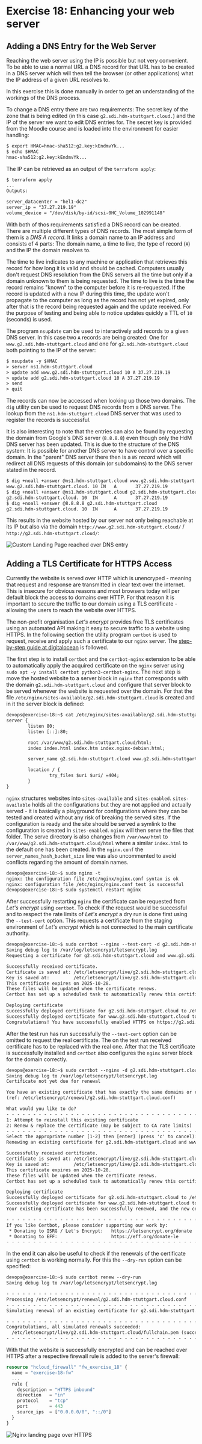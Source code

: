 # Exercise 18: Enhancing your web server

## Adding a DNS Entry for the Web Server

Reaching the web server using the IP is possible but not very convenient.
To be able to use a normal URL a DNS record for that URL has to be created in a DNS server which will then tell the browser (or other applications) what the IP address of a given URL resolves to.

In this exercise this is done manually in order to get an understanding of the workings of the DNS process.

To change a DNS entry there are two requirements: The secret key of the zone that is being edited (in this case `g2.sdi.hdm-stuttgart.cloud.`) and the IP of the server we want to edit DNS entries for.
The secret key is provided from the Moodle course and is loaded into the environment for easier handling:

```txt
$ export HMAC=hmac-sha512:g2.key:kEndmvYk...
$ echo $HMAC
hmac-sha512:g2.key:kEndmvYk...
```

The IP can be retrieved as an output of the `terraform apply`:

```txt
$ terraform apply
...
Outputs:

server_datacenter = "hel1-dc2"
server_ip = "37.27.219.19"
volume_device = "/dev/disk/by-id/scsi-0HC_Volume_102991148"
```

With both of thos requirements satisfied a DNS record can be created.
There are multiple different types of DNS records.
The most simple form of them is a *DNS A record*.
It links a domain name to an IP address and consists of 4 parts: The domain name, a time to live, the type of record (`A`) and the IP the domain resolves to.

The time to live indicates to any machine or application that retrieves this record for how long it is valid and should be cached.
Computers usually don't request DNS resolution from the DNS servers all the time but only if a domain unknown to them is being requested.
The time to live is the time the record remains "known" to the computer before it is re-requested.
If the record is updated with a new IP during this time, the update won't propagate to the computer as long as the record has not yet expired, only after that is the record being requested again and the update received.
For the purpose of testing and being able to notice updates quickly a TTL of `10` (seconds) is used.

The program `nsupdate` can be used to interactively add records to a given DNS server.
In this case two `A` records are being created: One for `www.g2.sdi.hdm-stuttgart.cloud` and one for `g2.sdi.hdm-stuttgart.cloud` both pointing to the IP of the server:

```txt
$ nsupdate -y $HMAC
> server ns1.hdm-stuttgart.cloud
> update add www.g2.sdi.hdm-stuttgart.cloud 10 A 37.27.219.19
> update add g2.sdi.hdm-stuttgart.cloud 10 A 37.27.219.19
> send
> quit
```

The records can now be accessed when looking up those two domains.
The `dig` utility cen be used to request DNS records from a DNS server.
The lookup from the `ns1.hdm-stuttgart.cloud` DNS server that was used to register the records is successful.

It is also interesting to note that the entries can also be found by requesting the domain from Google's DNS server (`8.8.8.8`) even though only the HdM DNS server has been updated.
This is due to the structure of the DNS system: It is possible for another DNS server to have control over a specific domain.
In the "parent" DNS server there then is a *`NS` record* which will redirect all DNS requests of this domain (or subdomains) to the DNS server stated in the record.

```txt
$ dig +noall +answer @ns1.hdm-stuttgart.cloud www.g2.sdi.hdm-stuttgart.cloud
www.g2.sdi.hdm-stuttgart.cloud. 10 IN   A       37.27.219.19
$ dig +noall +answer @ns1.hdm-stuttgart.cloud g2.sdi.hdm-stuttgart.cloud
g2.sdi.hdm-stuttgart.cloud. 10  IN      A       37.27.219.19
$ dig +noall +answer @8.8.8.8 g2.sdi.hdm-stuttgart.cloud
g2.sdi.hdm-stuttgart.cloud. 10  IN      A       37.27.219.19
```

This results in the website hosted by our server not only being reachable at its IP but also via the domain `http://www.g2.sdi.hdm-stuttgart.cloud/` / `http://g2.sdi.hdm-stuttgart.cloud/`:

![Custom Landing Page reached over DNS entry](./images/dns_nginx.png)

## Adding a TLS Certificate for HTTPS Access

Currently the website is served over HTTP which is unencryped - meaning that request and response are transmitted in clear text over the internet.
This is insecure for obvious reasons and most browsers today will per default block the access to domains over HTTP.
For that reason it is important to secure the traffic to our domain using a TLS certificate - allowing the users to reach the website over HTTPS.

The non-profit organisation *Let's encrypt* provides free TLS certificates using an automated API making it easy to secure traffic to a website using HTTPS.
In the following section the utility program `certbot` is used to request, receive and apply such a certificate to our `nginx` server.
The [step-by-step guide at digitalocean](https://www.digitalocean.com/community/tutorials/how-to-secure-nginx-with-let-s-encrypt-on-debian-11) is followed.

The first step is to install `certbot` and the `certbot-nginx` extension to be able to automatically apply the acquired certificate on the `nginx` server using `sudo apt -y install certbot python3-certbot-nginx`.
The next step is move the hosted website to a server block in `nginx` that corresponds with the domain `g2.sdi.hdm-stuttgart.cloud` and configure that server block to be served whenever the website is requested over the domain.
For that the file `/etc/nginx/sites-available/g2.sdi.hdm-stuttgart.cloud` is created and in it the server block is defined:

```txt
devops@exercise-18:~$ cat /etc/nginx/sites-available/g2.sdi.hdm-stuttgart.cloud
server {
        listen 80;
        listen [::]:80;

        root /var/www/g2.sdi.hdm-stuttgart.cloud/html;
        index index.html index.htm index.nginx-debian.html;

        server_name g2.sdi.hdm-stuttgart.cloud www.g2.sdi.hdm-stuttgart.cloud;

        location / {
                try_files $uri $uri/ =404;
        }
}
```

`nginx` structures websites into `sites-available` and `sites-enabled`.
`sites-available` holds all the configurations but they are not applied and actually served - it is basically a playground for configurations where they can be tested and created without any risk of breaking the served sites.
If the configuration is ready and the site should be served a symlink to the configuration is created in `sites-enabled`.
`nginx` will then serve the files that folder.
The serve directory is also changes from `/var/www/html` to `/var/www/g2.sdi.hdm-stuttgart.cloud/html` where a similar `index.html` to the default one has been created.
In the `nginx.conf` the `server_names_hash_bucket_size` line was also uncommented to avoid conflicts regarding the amount of domain names.

```txt
devops@exercise-18:~$ sudo nginx -t
nginx: the configuration file /etc/nginx/nginx.conf syntax is ok
nginx: configuration file /etc/nginx/nginx.conf test is successful
devops@exercise-18:~$ sudo systemctl restart nginx
```

After successfully restarting `nginx` the certificate can be requested from *Let's encrypt* using `certbot`.
To check if the request would be successful and to respect the rate limits of *Let's encrypt* a dry run is done first using the `--test-cert` option.
This requests a certificate from the staging environment of *Let's encrypt* which is not connected to the main certificate authority.

```txt
devops@exercise-18:~$ sudo certbot --nginx --test-cert -d g2.sdi.hdm-stuttgart.cloud -d www.g2.sdi.hdm-stuttgart.cloud
Saving debug log to /var/log/letsencrypt/letsencrypt.log
Requesting a certificate for g2.sdi.hdm-stuttgart.cloud and www.g2.sdi.hdm-stuttgart.cloud

Successfully received certificate.
Certificate is saved at: /etc/letsencrypt/live/g2.sdi.hdm-stuttgart.cloud/fullchain.pem
Key is saved at:         /etc/letsencrypt/live/g2.sdi.hdm-stuttgart.cloud/privkey.pem
This certificate expires on 2025-10-28.
These files will be updated when the certificate renews.
Certbot has set up a scheduled task to automatically renew this certificate in the background.

Deploying certificate
Successfully deployed certificate for g2.sdi.hdm-stuttgart.cloud to /etc/nginx/sites-enabled/g2.sdi.hdm-stuttgart.cloud
Successfully deployed certificate for www.g2.sdi.hdm-stuttgart.cloud to /etc/nginx/sites-enabled/g2.sdi.hdm-stuttgart.cloud
Congratulations! You have successfully enabled HTTPS on https://g2.sdi.hdm-stuttgart.cloud and https://www.g2.sdi.hdm-stuttgart.cloud
```

After the test run has run successfully the `--test-cert` option can be omitted to request the real certificate.
The on the test run received certificate has to be replaced with the real one.
After that the TLS certificate is successfully installed and `certbot` also configures the `nginx` server block for the domain correctly.

```txt
devops@exercise-18:~$ sudo certbot --nginx -d g2.sdi.hdm-stuttgart.cloud -d www.g2.sdi.hdm-stuttgart.cloud
Saving debug log to /var/log/letsencrypt/letsencrypt.log
Certificate not yet due for renewal

You have an existing certificate that has exactly the same domains or certificate name you requested and isn't close to expiry.
(ref: /etc/letsencrypt/renewal/g2.sdi.hdm-stuttgart.cloud.conf)

What would you like to do?
- - - - - - - - - - - - - - - - - - - - - - - - - - - - - - - - - - - - - - - -
1: Attempt to reinstall this existing certificate
2: Renew & replace the certificate (may be subject to CA rate limits)
- - - - - - - - - - - - - - - - - - - - - - - - - - - - - - - - - - - - - - - -
Select the appropriate number [1-2] then [enter] (press 'c' to cancel): 2
Renewing an existing certificate for g2.sdi.hdm-stuttgart.cloud and www.g2.sdi.hdm-stuttgart.cloud

Successfully received certificate.
Certificate is saved at: /etc/letsencrypt/live/g2.sdi.hdm-stuttgart.cloud/fullchain.pem
Key is saved at:         /etc/letsencrypt/live/g2.sdi.hdm-stuttgart.cloud/privkey.pem
This certificate expires on 2025-10-28.
These files will be updated when the certificate renews.
Certbot has set up a scheduled task to automatically renew this certificate in the background.

Deploying certificate
Successfully deployed certificate for g2.sdi.hdm-stuttgart.cloud to /etc/nginx/sites-enabled/g2.sdi.hdm-stuttgart.cloud
Successfully deployed certificate for www.g2.sdi.hdm-stuttgart.cloud to /etc/nginx/sites-enabled/g2.sdi.hdm-stuttgart.cloud
Your existing certificate has been successfully renewed, and the new certificate has been installed.

- - - - - - - - - - - - - - - - - - - - - - - - - - - - - - - - - - - - - - - -
If you like Certbot, please consider supporting our work by:
 * Donating to ISRG / Let's Encrypt:   https://letsencrypt.org/donate
 * Donating to EFF:                    https://eff.org/donate-le
- - - - - - - - - - - - - - - - - - - - - - - - - - - - - - - - - - - - - - - -
```

In the end it can also be useful to check if the renewals of the certificate using `certbot` is working normally.
For this the `--dry-run` option can be specified:

```txt
devops@exercise-18:~$ sudo certbot renew --dry-run
Saving debug log to /var/log/letsencrypt/letsencrypt.log

- - - - - - - - - - - - - - - - - - - - - - - - - - - - - - - - - - - - - - - -
Processing /etc/letsencrypt/renewal/g2.sdi.hdm-stuttgart.cloud.conf
- - - - - - - - - - - - - - - - - - - - - - - - - - - - - - - - - - - - - - - -
Simulating renewal of an existing certificate for g2.sdi.hdm-stuttgart.cloud and www.g2.sdi.hdm-stuttgart.cloud

- - - - - - - - - - - - - - - - - - - - - - - - - - - - - - - - - - - - - - - -
Congratulations, all simulated renewals succeeded:
  /etc/letsencrypt/live/g2.sdi.hdm-stuttgart.cloud/fullchain.pem (success)
- - - - - - - - - - - - - - - - - - - - - - - - - - - - - - - - - - - - - - - -
```

With that the website is successfully encrypted and can be reached over HTTPS after a respective firewall rule is added to the server's firewall:

```tf
resource "hcloud_firewall" "fw_exercise_18" {
  name = "exercise-18-fw"
  ...
  rule {
    description = "HTTPS inbound"
    direction   = "in"
    protocol    = "tcp"
    port        = 443
    source_ips  = ["0.0.0.0/0", "::/0"]
  }
}
```

![Nginx landing page over HTTPS](./images/https_nginx.png)

